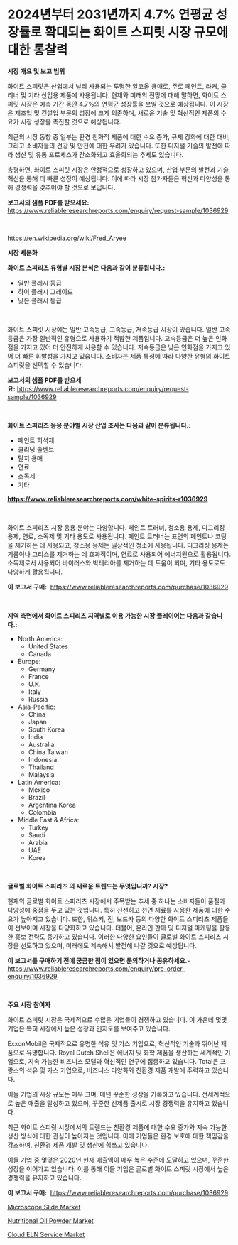 <p><h1>2024년부터 2031년까지 4.7% 연평균 성장률로 확대되는 화이트 스피릿 시장 규모에 대한 통찰력</h1></p><p><strong>시장 개요 및 보고 범위</strong></p>
<p><p>화이트 스피릿은 산업에서 널리 사용되는 투명한 알코올 용매로, 주로 페인트, 라커, 클리너 및 기타 산업용 제품에 사용됩니다. 현재와 미래의 전망에 대해 말하면, 화이트 스피릿 시장은 예측 기간 동안 4.7%의 연평균 성장률을 보일 것으로 예상됩니다. 이 시장은 제조업 및 건설업 부문의 성장에 크게 의존하며, 새로운 기술 및 혁신적인 제품의 수요가 시장 성장을 촉진할 것으로 예상됩니다.</p><p>최근의 시장 동향 중 일부는 환경 친화적 제품에 대한 수요 증가, 규제 강화에 대한 대비, 그리고 소비자들의 건강 및 안전에 대한 우려가 있습니다. 또한 디지털 기술의 발전에 따라 생산 및 유통 프로세스가 간소화되고 효율화되는 추세도 있습니다.</p><p>총평하면, 화이트 스피릿 시장은 안정적으로 성장하고 있으며, 산업 부문의 발전과 기술 혁신을 통해 더 빠른 성장이 예상됩니다. 이에 따라 시장 참가자들은 혁신과 다양성을 통해 경쟁력을 갖추어야 할 것으로 보입니다.</p></p>
<p><strong>보고서의 샘플 PDF를 받으세요:</strong> <a href="https://www.reliableresearchreports.com/enquiry/request-sample/1036929">https://www.reliableresearchreports.com/enquiry/request-sample/1036929</a></p>
<p>&nbsp;</p>
<p><a href="https://en.wikipedia.org/wiki/Fred_Aryee">https://en.wikipedia.org/wiki/Fred_Aryee</a></p>
<p><strong>시장 세분화</strong></p>
<p><strong>화이트 스피리츠 유형별 시장 분석은 다음과 같이 분류됩니다.:</strong></p>
<p><ul><li>일반 플래시 등급</li><li>하이 플래시 그레이드</li><li>낮은 플래시 등급</li></ul></p>
<p>&nbsp;</p>
<p><p>화이트 스피릿 시장에는 일반 고속등급, 고속등급, 저속등급 시장이 있습니다. 일반 고속등급은 가장 일반적인 유형으로 사용하기 적합한 제품입니다. 고속등급은 더 높은 인화점을 가지고 있어 더 안전하게 사용할 수 있습니다. 저속등급은 낮은 인화점을 가지고 있어 더 빠른 휘발성을 가지고 있습니다. 소비자는 제품 특성에 따라 다양한 유형의 화이트 스피릿을 선택할 수 있습니다.</p></p>
<p><strong>보고서의 샘플 PDF를 받으세요:</strong>&nbsp;<a href="https://www.reliableresearchreports.com/enquiry/request-sample/1036929">https://www.reliableresearchreports.com/enquiry/request-sample/1036929</a></p>
<p>&nbsp;</p>
<p><strong> 화이트 스피리츠 응용 분야별 시장 산업 조사는 다음과 같이 분류됩니다.:</strong></p>
<p><ul><li>페인트 희석제</li><li>클리닝 솔벤트</li><li>탈지 용매</li><li>연료</li><li>소독제</li><li>기타</li></ul></p>
<p><strong><a href="https://www.reliableresearchreports.com/white-spirits-r1036929">https://www.reliableresearchreports.com/white-spirits-r1036929</a></strong></p>
<p>&nbsp;</p>
<p><p>화이트 스피리츠 시장 응용 분야는 다양합니다. 페인트 트러너, 청소용 용제, 디그리징 용제, 연료, 소독제 및 기타 용도로 사용됩니다. 페인트 트러너는 표면의 페인트나 코팅을 제거하는 데 사용되고, 청소용 용제는 일상적인 청소에 사용됩니다. 디그리징 용제는 기름이나 그리스를 제거하는 데 효과적이며, 연료로 사용되어 에너지원으로 활용됩니다. 소독제로서 사용되어 바이러스와 박테리아를 제거하는 데 도움이 되며, 기타 용도로도 다양하게 활용됩니다.</p></p>
<p><strong>이 보고서 구매:</strong>&nbsp; <a href="https://www.reliableresearchreports.com/purchase/1036929">https://www.reliableresearchreports.com/purchase/1036929</a></p>
<p>&nbsp;</p>
<p><strong>지역 측면에서 화이트 스피리츠 지역별로 이용 가능한 시장 플레이어는 다음과 같습니다.:</strong></p>
<p><ul>
    <li>
        North America:
        <ul>
            <li>United States</li>
            <li>Canada</li>
        </ul>
    </li>
    <li>
        Europe:
        <ul>
            <li>Germany</li>
            <li>France</li>
            <li>U.K.</li>
            <li>Italy</li>
            <li>Russia</li>
        </ul>
    </li>
    <li>
        Asia-Pacific:
        <ul>
            <li>China</li>
            <li>Japan</li>
            <li>South Korea</li>
            <li>India</li>
            <li>Australia</li>
            <li>China Taiwan</li>
            <li>Indonesia</li>
            <li>Thailand</li>
            <li>Malaysia</li>
        </ul>
    </li>
    <li>
        Latin America:
        <ul>
            <li>Mexico</li>
            <li>Brazil</li>
            <li>Argentina Korea</li>
            <li>Colombia</li>
        </ul>
    </li>
    <li>
        Middle East & Africa:
        <ul>
            <li>Turkey</li>
            <li>Saudi</li>
            <li>Arabia</li>
            <li>UAE</li>
            <li>Korea</li>
        </ul>
    </li>
    </ul></p>
<p>&nbsp;</p>
<p><strong>글로벌 화이트 스피리츠 의 새로운 트렌드는 무엇입니까? 시장?</strong></p>
<p><p>현재의 글로벌 화이트 스피리츠 시장에서 주목받는 추세 중 하나는 소비자들이 품질과 다양성에 중점을 두고 있는 것입니다. 특히 신선하고 천연 재료를 사용한 제품에 대한 수요가 높아지고 있습니다. 또한, 위스키, 진, 보드카 등의 다양한 화이트 스피리츠 제품들이 선보이며 시장을 다양화하고 있습니다. 더불어, 온라인 판매 및 디지털 마케팅을 활용한 홍보 전략도 증가하고 있습니다. 이러한 다양한 요인들이 글로벌 화이트 스피리츠 시장을 선도하고 있으며, 미래에도 계속해서 발전해 나갈 것으로 예상됩니다.</p></p>
<p><strong>이 보고서를 구매하기 전에 궁금한 점이 있으면 문의하거나 공유하세요.</strong>- <a href="https://www.reliableresearchreports.com/enquiry/pre-order-enquiry/1036929">https://www.reliableresearchreports.com/enquiry/pre-order-enquiry/1036929</a></p>
<p>&nbsp;</p>
<p><strong>주요 시장 참여자</strong></p>
<p><p>화이트 스피릿 시장은 국제적으로 수많은 기업들이 경쟁하고 있습니다. 이 가운데 몇몇 기업은 특히 시장에서 높은 성장과 인지도를 보여주고 있습니다.</p><p>ExxonMobil은 국제적으로 유명한 석유 및 가스 기업으로, 혁신적인 기술과 뛰어난 제품으로 유명합니다. Royal Dutch Shell은 에너지 및 화학 제품을 생산하는 세계적인 기업으로, 지속 가능한 비즈니스 모델과 혁신적인 연구에 집중하고 있습니다. Total은 프랑스의 석유 및 가스 기업으로, 비즈니스 다양화와 친환경 제품 개발에 주력하고 있습니다.</p><p>이들 기업의 시장 규모는 매우 크며, 매년 꾸준한 성장을 기록하고 있습니다. 전세계적으로 높은 매출을 달성하고 있으며, 꾸준한 신제품 출시로 시장 경쟁력을 유지하고 있습니다.</p><p>최근 화이트 스피릿 시장에서의 트렌드는 친환경 제품에 대한 수요 증가와 지속 가능한 생산 방식에 대한 관심이 높아지는 것입니다. 이에 기업들은 환경 보호에 대한 책임감을 강조하며, 친환경 제품 개발 및 생산에 힘쓰고 있습니다.</p><p>이들 기업 중 몇몇은 2020년 현재 매출액이 매우 높은 수준에 도달하고 있으며, 꾸준한 성장을 이어가고 있습니다. 이를 통해 이들 기업은 글로벌 화이트 스피릿 시장에서 높은 경쟁력을 유지하고 있습니다.</p></p>
<p><strong>이 보고서 구매:</strong>&nbsp;&nbsp;<a href="https://www.reliableresearchreports.com/purchase/1036929">https://www.reliableresearchreports.com/purchase/1036929</a></p>
<p><p><a href="https://github.com/Gilanghao0/Market-Research-Report-List-1/blob/main/microscope-slide-market.md">Microscope Slide Market</a></p><p><a href="https://github.com/BraidenLucas2019/Market-Research-Report-List-1/blob/main/nutritional-oil-powder-market.md">Nutritional Oil Powder Market</a></p><p><a href="https://issuu.com/reportprime-2/docs/cloud-eln-service-market-size-2030.pptx">Cloud ELN Service Market</a></p></p>